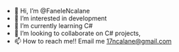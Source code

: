 - 👋 Hi, I’m @FaneleNcalane
- 👀 I’m interested in development
- 🌱 I’m currently learning C#
- 💞️ I’m looking to collaborate on C# projects, 
- 📫 How to reach me!! Email me 17ncalane@gmail.com

<!---
FaneleNcalane/FaneleNcalane is a ✨ special ✨ repository because its `README.md` (this file) appears on your GitHub profile.
You can click the Preview link to take a look at your changes.
--->
